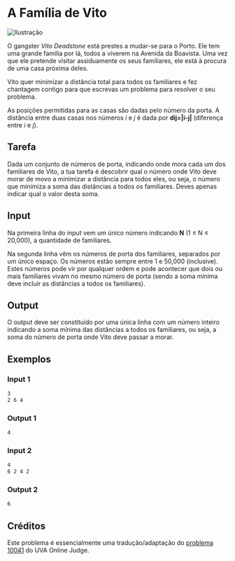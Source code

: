 A Família de Vito
=================

![Ilustração](06.jpg)

O gangster _Vito Deadstone_ está prestes a mudar-se para o Porto. Ele tem uma grande família por lá, todos a viverem na Avenida da Boavista. Uma vez que ele pretende visitar assiduamente os seus familiares, ele está à procura de uma casa próxima deles.

Vito quer minimizar a distância total para todos os familiares e fez chantagem contigo para que escrevas um problema para resolver o seu problema.

As posições permitidas para as casas são dadas pelo número da porta. A distância entre duas casas nos números _i_ e _j_ é dada por **dij\=|i-j|** (diferença entre _i_ e _j_).


Tarefa
------

Dada um conjunto de números de porta, indicando onde mora cada um dos familiares de Vito, a tua tarefa é descobrir qual o número onde Vito deve morar de movo a minimizar a distância para todos eles, ou seja, o número que minimiza a soma das distâncias a todos os familiares. Deves apenas indicar qual o valor desta soma.


Input
-----

Na primeira linha do input vem um único número indicando **N** (1 ≤ N ≤ 20,000), a quantidade de familiares.

Na segunda linha vêm os números de porta dos familiares, separados por um único espaço. Os números estão sempre entre 1 e 50,000 (inclusive). Estes números pode vir por qualquer ordem e pode acontecer que dois ou mais familiares vivam no mesmo número de porta (sendo a soma mínima deve incluir as distâncias a todos os familiares).


Output
------

O output deve ser constituído por uma única linha com um número inteiro indicando a soma mínima das distâncias a todos os familiares, ou seja, a soma do número de porta onde Vito deve passar a morar.


Exemplos
--------

### Input 1

```txt
3
2 6 4
```

### Output 1

```txt
4
```

### Input 2

```txt
4
6 2 4 2
```

### Output 2

```txt
6
```


Créditos
--------

Este problema é essencialmente uma tradução/adaptação do [problema 10041](http://uva.onlinejudge.org/external/100/10041.html) do UVA Online Judge.
